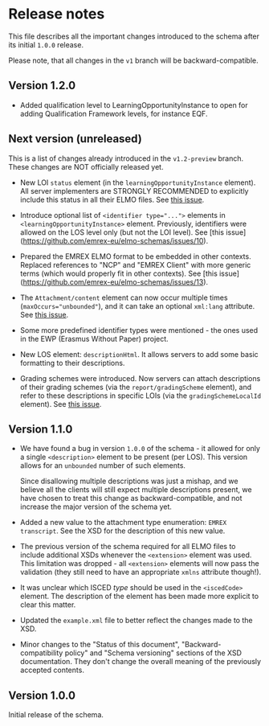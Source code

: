 Release notes
=============

This file describes all the important changes introduced to the schema after
its initial `1.0.0` release.

Please note, that all changes in the `v1` branch will be backward-compatible.

Version 1.2.0
-------------

* Added qualification level to LearningOpportunityInstance to open for adding
  Qualification Framework levels, for instance EQF.


Next version (unreleased)
-------------------------

This is a list of changes already introduced in the `v1.2-preview` branch.
These changes are NOT officially released yet.

* New LOI `status` element (in the `learningOpportunityInstance` element). All
  server implementers are STRONGLY RECOMMENDED to explicitly include this
  status in all their ELMO files.
  See [this issue](https://github.com/emrex-eu/elmo-schemas/issues/22).

* Introduce optional list of `<identifier type="...">` elements in
  `<learningOpportunityInstance>` element. Previously, identifiers were allowed
  on the LOS level only (but not the LOI level). See [this issue]
  (https://github.com/emrex-eu/elmo-schemas/issues/10).

* Prepared the EMREX ELMO format to be embedded in other contexts. Replaced
  references to "NCP" and "EMREX Client" with more generic terms (which would
  properly fit in other contexts). See [this issue]
  (https://github.com/emrex-eu/elmo-schemas/issues/13).

* The `Attachment/content` element can now occur multiple times
  (`maxOccurs="unbounded"`), and it can take an optional `xml:lang` attribute.
  See [this issue](https://github.com/emrex-eu/elmo-schemas/issues/31).

* Some more predefined identifier types were mentioned - the ones used in the
  EWP (Erasmus Without Paper) project.

* New LOS element: `descriptionHtml`. It allows servers to add some basic
  formatting to their descriptions.

* Grading schemes were introduced. Now servers can attach descriptions of their
  grading schemes (via the `report/gradingScheme` element), and refer to these
  descriptions in specific LOIs (via the `gradingSchemeLocalId` element). See
  [this issue](https://github.com/emrex-eu/elmo-schemas/issues/16).


Version 1.1.0
-------------

* We have found a bug in version `1.0.0` of the schema - it allowed for only
  a single `<description>` element to be present (per LOS). This version allows
  for an `unbounded` number of such elements.

  Since disallowing multiple descriptions was just a mishap, and we believe all
  the clients will still expect multiple descriptions present, we have chosen
  to treat this change as backward-compatible, and not increase the major
  version of the schema yet.

* Added a new value to the attachment type enumeration: `EMREX transcript`.
  See the XSD for the description of this new value.

* The previous version of the schema required for all ELMO files to include
  additional XSDs whenever the `<extension>` element was used. This limitation
  was dropped - all `<extension>` elements will now pass the validation (they
  still need to have an appropriate `xmlns` attribute though!).

* It was unclear which ISCED *type* should be used in the `<iscedCode>`
  element. The description of the element has been made more explicit to clear
  this matter.

* Updated the `example.xml` file to better reflect the changes made to the XSD.

* Minor changes to the "Status of this document", "Backward-compatibility
  policy" and "Schema versioning" sections of the XSD documentation. They don't
  change the overall meaning of the previously accepted contents.


Version 1.0.0
-------------

Initial release of the schema.
